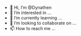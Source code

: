 - 👋 Hi, I’m @Dynathen
- 👀 I’m interested in ...
- 🌱 I’m currently learning ...
- 💞️ I’m looking to collaborate on ...
- 📫 How to reach me ...

<!---
Dynathen/Dynathen is a ✨ special ✨ repository because its `README.md` (this file) appears on your GitHub profile.
You can click the Preview link to take a look at your changes.
--->
